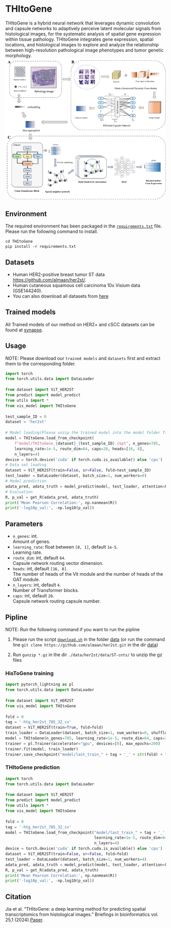 # THItoGene

THItoGene is a hybrid neural network that leverages dynamic convolution and capsule networks to adaptively perceive
latent molecular signals from histological images, for the systematic analysis of spatial gene expression within tissue
pathology. THItoGene integrates gene expression, spatial locations, and histological images to explore and analyze the
relationship between high-resolution pathological image phenotypes and tumor genetic morphology.  
![workflow](./workflow.png)

## Environment

The required environment has been packaged in the [`requirements.txt`](./requirements.txt) file.    
Please run the following command to install.

```commandline
cd THItoGene
pip install -r requirements.txt
```

## Datasets

- Human HER2-positive breast tumor ST data https://github.com/almaan/her2st/.
- Human cutaneous squamous cell carcinoma 10x Visium data (GSE144240).
- You can also download all datasets from [here](https://www.synapse.org/#!Synapse:syn52503858/files/)

## Trained models

All Trained models of our method on HER2+ and cSCC datasets can be found
at [synapse](https://www.synapse.org/#!Synapse:syn52503858/files/).

## Usage

NOTE: Please download our `trained models` and `datasets` first and extract them to the corresponding folder.

```python
import torch
from torch.utils.data import DataLoader

from dataset import ViT_HER2ST
from predict import model_predict
from utils import *
from vis_model import THItoGene

test_sample_ID = 0
dataset = 'her2st'

# Model loading(Please unzip the trained model into the model folder first)
model = THItoGene.load_from_checkpoint(
    f"model/THItoGene_{dataset}_{test_sample_ID}.ckpt", n_genes=785,
    learning_rate=1e-5, route_dim=64, caps=20, heads=[16, 8],
    n_layers=4)
device = torch.device('cuda' if torch.cuda.is_available() else 'cpu')
# Data set loading
dataset = ViT_HER2ST(train=False, sr=False, fold=test_sample_ID)
test_loader = DataLoader(dataset, batch_size=1, num_workers=0)
# Model prediction
adata_pred, adata_truth = model_predict(model, test_loader, attention=False, device=device)
# Evaluation
R, p_val = get_R(adata_pred, adata_truth)
print('Mean Pearson Correlation:', np.nanmean(R))
print('-log10p_val:', -np.log10(p_val))
```

## Parameters

- `n_genes`: int.  
  Amount of genes.
- `learning_rate`: float between `[0, 1]`, default `1e-5`.  
  Learning rate.
- `route_dim`: int, default `64`.  
  Capsule network routing vector dimension.
- `heads`: int, default `[16, 8]`.  
  The number of heads of the Vit module and the number of heads of the GAT module.
- `n_layers`: int, default `4`.  
  Number of Transformer blocks.
- `caps`: int, default `20`.  
  Capsule network routing capsule number.

## Pipline

NOTE: Run the following command if you want to run the pipline

1. Please run the script [`download.sh`](./data/download.sh) in the folder [data](./data)
   (or run the command line `git clone https://github.com/almaan/her2st.git` in the
   dir [data](./data))

2. Run `gunzip *.gz` in the dir `./data/her2st/data/ST-cnts/` to unzip the gz files

### HisToGene training

```python
import pytorch_lightning as pl
from torch.utils.data import DataLoader

from dataset import ViT_HER2ST
from vis_model import THItoGene

fold = 0
tag = '-htg_her2st_785_32_cv'
dataset = ViT_HER2ST(train=True, fold=fold)
train_loader = DataLoader(dataset, batch_size=1, num_workers=0, shuffle=True)
model = THItoGene(n_genes=785, learning_rate=1e-5, route_dim=64, caps=20, heads=[16, 8], n_layers=4)
trainer = pl.Trainer(accelerator="gpu", devices=[0], max_epochs=200)
trainer.fit(model, train_loader)
trainer.save_checkpoint("model/last_train_" + tag + '_' + str(fold) + ".ckpt")
```

### THItoGene prediction

```python
import torch
from torch.utils.data import DataLoader

from dataset import ViT_HER2ST
from predict import model_predict
from utils import *
from vis_model import THItoGene

fold = 0
tag = '-htg_her2st_785_32_cv'
model = THItoGene.load_from_checkpoint("model/last_train_" + tag + '_' + str(fold) + ".ckpt", n_genes=785,
                                       learning_rate=1e-5, route_dim=64, caps=20, heads=[16, 8],
                                       n_layers=4)
device = torch.device('cuda' if torch.cuda.is_available() else 'cpu')
dataset = ViT_HER2ST(train=False, sr=False, fold=fold)
test_loader = DataLoader(dataset, batch_size=1, num_workers=4)
adata_pred, adata_truth = model_predict(model, test_loader, attention=False, device=device)
R, p_val = get_R(adata_pred, adata_truth)
print('Mean Pearson Correlation:', np.nanmean(R))
print('-log10p_val:', -np.log10(p_val))
```

## Citation
Jia et al. “THItoGene: a deep learning method for predicting spatial transcriptomics from histological images.” Briefings in bioinformatics vol. 25,1 (2024).[Paper](https://doi.org/10.1093/bib/bbad464).
